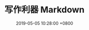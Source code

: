 ---
layout: post
title:  写作利器 Markdown
date:   2019-05-05 10:28:00 +0800
categories: blog
tags: [markdown]
post_description: markdownmarkdownmarkdown
---